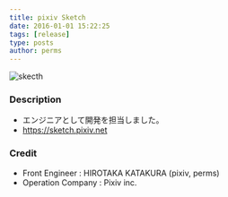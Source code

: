 ```yaml
---
title: pixiv Sketch
date: 2016-01-01 15:22:25
tags: [release]
type: posts
author: perms
---
```


![skecth](/img/works/sketch.png 'sketch')

### Description

* エンジニアとして開発を担当しました。
* https://sketch.pixiv.net

### Credit

* Front Engineer : HIROTAKA KATAKURA (pixiv, perms)
* Operation Company : Pixiv inc.

